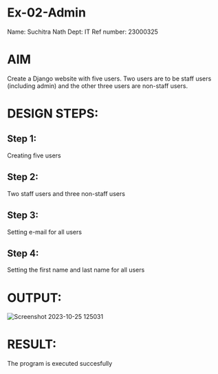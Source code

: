 # Ex-02-Admin
Name: Suchitra Nath
Dept: IT
Ref number: 23000325
# AIM
Create a Django website with five users. Two users are to be staff users (including admin) and the other three users are non-staff users.

# DESIGN STEPS:

## Step 1:
Creating five users

## Step 2:
Two staff users and three non-staff users

## Step 3:
Setting e-mail for all users

## Step 4:

Setting the first name and last name for all users

# OUTPUT:




![Screenshot 2023-10-25 125031](https://github.com/suchitranath/ODD2023-WT-Ex-02-Admin/assets/145742631/3cd43929-3111-4acc-b442-1fadf7d06e85)



# RESULT:

The program is executed succesfully
